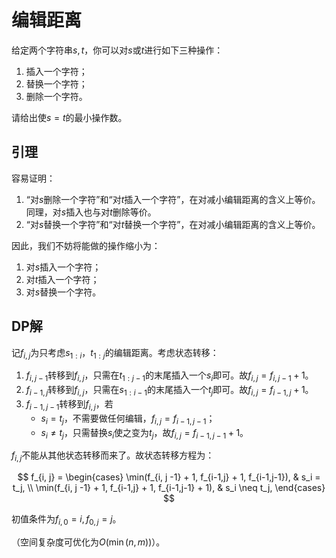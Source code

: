 # 编辑距离

给定两个字符串$s, t$，你可以对$s$或$t$进行如下三种操作：

1. 插入一个字符；
2. 替换一个字符；
3. 删除一个字符。

请给出使$s = t$的最小操作数。

## 引理

容易证明：

1. “对$s$删除一个字符”和“对$t$插入一个字符”，在对减小编辑距离的含义上等价。同理，对$s$插入也与对$t$删除等价。
2. “对$s$替换一个字符”和“对$t$替换一个字符”，在对减小编辑距离的含义上等价。

因此，我们不妨将能做的操作缩小为：

1. 对$s$插入一个字符；
2. 对$t$插入一个字符；
3. 对$s$替换一个字符。

## DP解

记$f_{i,j}$为只考虑$s_{1:i}$，$t_{1:j}$的编辑距离。考虑状态转移：

1. $f_{i,j-1}$转移到$f_{i,j}$，只需在$t_{1:j-1}$的末尾插入一个$s_i$即可。故$f_{i,j} = f_{i,j-1} + 1$。
2. $f_{i-1,j}$转移到$f_{i,j}$，只需在$s_{1:i-1}$的末尾插入一个$t_j$即可。故$f_{i,j} = f_{i-1,j} + 1$。
3. $f_{i-1,j-1}$转移到$f_{i,j}$，若
   * $s_i = t_j$，不需要做任何编辑，$f_{i,j} = f_{i-1,j-1}$；
   * $s_i \neq t_j$，只需替换$s_i$使之变为$t_j$，故$f_{i,j} = f_{i-1,j-1} + 1$。

$f_{i,j}$不能从其他状态转移而来了。故状态转移方程为：

$$
f_{i, j} = 
\begin{cases}
\min(f_{i, j -1} + 1, f_{i-1,j} + 1, f_{i-1,j-1}), & s_i = t_j, \\
\min(f_{i, j -1} + 1, f_{i-1,j} + 1, f_{i-1,j-1} + 1), & s_i \neq t_j,
\end{cases}
$$

初值条件为$f_{i,0}= i, f_{0,j}=j$。

（空间复杂度可优化为$O(\min(n,m))$）。
